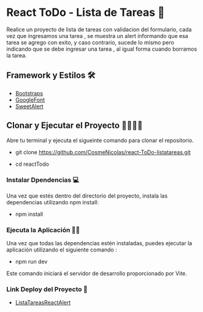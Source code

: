 # React ToDo - Lista de Tareas 🤙

Realice un proyecto de lista de tareas con validacion del formulario, cada vez que ingresamos una tarea , se muestra un alert informando que esa tarea se agrego con exito, y caso contrario, sucede lo mismo pero indicando que se debe ingresar una tarea , al igual forma cuando borramos la tarea.

## Framework y Estilos 🛠️

- [Bootstraps](https://react-bootstrap.github.io/) 
- [GoogleFont](https://fonts.google.com/)
- [SweetAlert](https://sweetalert.js.org/)


## Clonar y Ejecutar el Proyecto 👨‍💻👨‍💻

Abre tu terminal y ejecuta el sigueinte comando para clonar el repositorio.

- git clone https://github.com/CosmeNicolas/react-ToDo-listatareas.git

- cd reactTodo



### Instalar Dpendencias 💻

Una vez que estés dentro del directorio del proyecto, instala las dependencias utilizando npm install:

- npm install


### Ejecuta la Aplicación 👨‍💻

Una vez que todas las dependencias estén instaladas, puedes ejecutar la aplicación utilizando el siguiente comando :

- npm run dev 

Este comando iniciará el servidor de desarrollo proporcionado por Vite.

### Link Deploy del Proyecto 🥂

- [ListaTareasReactAlert](https://listatareas-react-alert.netlify.app/) 

